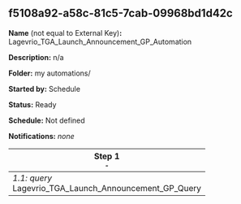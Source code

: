## f5108a92-a58c-81c5-7cab-09968bd1d42c

**Name** (not equal to External Key)**:** Lagevrio_TGA_Launch_Announcement_GP_Automation

**Description:** n/a

**Folder:** my automations/

**Started by:** Schedule

**Status:** Ready

**Schedule:** Not defined

**Notifications:** _none_


| Step 1<br>_<small>-</small>_ |
| --- |
| _1.1: query_<br>Lagevrio_TGA_Launch_Announcement_GP_Query |
